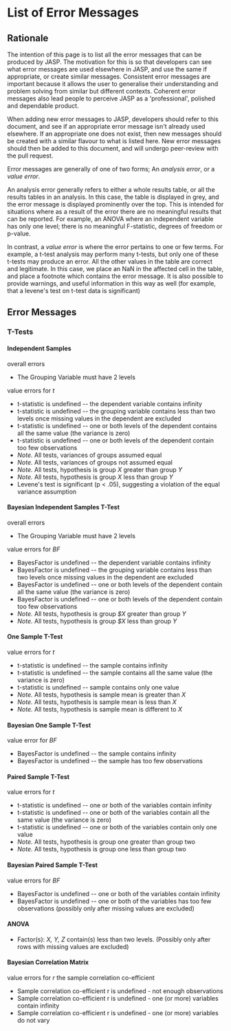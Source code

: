 
List of Error Messages
======================

Rationale
---------

The intention of this page is to list all the error messages that can be produced by JASP. The motivation for this is so that developers can see what error messages are used elsewhere in JASP, and use the same if appropriate, or create similar messages. Consistent error messages are important because it allows the user to generalise their understanding and problem solving from similar but different contexts. Coherent error messages also lead people to perceive JASP as a 'professional', polished and dependable product.

When adding new error messages to JASP, developers should refer to this document, and see if an appropriate error message isn't already used elsewhere. If an appropriate one does not exist, then new messages should be created with a similar flavour to what is listed here. New error messages should then be added to this document, and will undergo peer-review with the pull request.

Error messages are generally of one of two forms; An *analysis error*, or a *value error*.

An analysis error generally refers to either a whole results table, or all the results tables in an analysis. In this case, the table is displayed in grey, and the error message is displayed prominently over the top. This is intended for situations where as a result of the error there are no meaningful results that can be reported. For example, an ANOVA where an independent variable has only one level; there is no meaningful F-statistic, degrees of freedom or p-value.

In contrast, a *value error* is where the error pertains to one or few terms. For example, a t-test analysis may perform many t-tests, but only one of these t-tests may produce an error. All the other values in the table are correct and legitimate. In this case, we place an NaN in the affected cell in the table, and place a footnote which contains the error message. It is also possible to provide warnings, and useful information in this way as well (for example, that a levene's test on t-test data is significant)

Error Messages
--------------

### T-Tests

#### Independent Samples

overall errors

- The Grouping Variable must have 2 levels

value errors for *t*

- t-statistic is undefined -- the dependent variable contains infinity
- t-statistic is undefined -- the grouping variable contains less than two levels once missing values in the dependent are excluded
- t-statistic is undefined -- one or both levels of the dependent contains all the same value (the variance is zero)
- t-statistic is undefined -- one or both levels of the dependent contain too few observations
- *Note.* All tests, variances of groups assumed equal
- *Note.* All tests, variances of groups not assumed equal
- *Note.* All tests, hypothesis is group *X* greater than group *Y*
- *Note.* All tests, hypothesis is group *X* less than group *Y*
- Levene's test is significant (p < .05), suggesting a violation of the equal variance assumption

#### Bayesian Independent Samples T-Test

overall errors

- The Grouping Variable must have 2 levels

value errors for *BF*

* BayesFactor is undefined -- the dependent variable contains infinity
* BayesFactor is undefined -- the grouping variable contains less than two levels once missing values in the dependent are excluded
* BayesFactor is undefined -- one or both levels of the dependent contain all the same value (the variance is zero)
* BayesFactor is undefined -- one or both levels of the dependent contain too few observations
* *Note.* All tests, hypothesis is group *$X* greater than group *Y*
* *Note.* All tests, hypothesis is group *$X* less than group *Y*

#### One Sample T-Test

value errors for *t*

* t-statistic is undefined -- the sample contains infinity
* t-statistic is undefined -- the sample contains all the same value (the variance is zero)
* t-statistic is undefined -- sample contains only one value
* *Note.* All tests, hypothesis is sample mean is greater than *X*
* *Note.* All tests, hypothesis is sample mean is less than *X*
* *Note.* All tests, hypothesis is sample mean is different to *X*

#### Bayesian One Sample T-Test

value error for *BF*

- BayesFactor is undefined -- the sample contains infinity
- BayesFactor is undefined -- the sample has too few observations

#### Paired Sample T-Test

value errors for *t*

* t-statistic is undefined -- one or both of the variables contain infinity
* t-statistic is undefined -- one or both of the variables contain all the same value (the variance is zero)
* t-statistic is undefined -- one or both of the variables contain only one value
* *Note.* All tests, hypothesis is group one greater than group two
* *Note.* All tests, hypothesis is group one less than group two

#### Bayesian Paired Sample T-Test

value errors for *BF*

* BayesFactor is undefined -- one or both of the variables contain infinity
* BayesFactor is undefined -- one or both of the variables has too few observations (possibly only after missing values are excluded)

#### ANOVA

* Factor(s): *X, Y, Z* contain(s) less than two levels. (Possibly only after rows with missing values are excluded)

#### Bayesian Correlation Matrix
value errors for *r* the sample correlation co-efficient

* Sample correlation co-efficient r is undefined - not enough observations
* Sample correlation co-efficient r is undefined - one (or more) variables contain infinity
* Sample correlation co-efficient r is undefined - one (or more) variables do not vary


